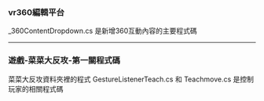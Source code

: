 ###  vr360編輯平台
_360ContentDropdown.cs 是新增360互動內容的主要程式碼

---
###  遊戲-菜菜大反攻-第一關程式碼
菜菜大反攻資料夾裡的程式
GestureListenerTeach.cs 和 Teachmove.cs 是控制玩家的相關程式碼
